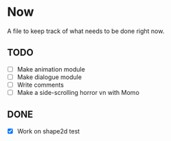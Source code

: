 # Now

A file to keep track of what needs to be done right now.

## TODO

* [ ] Make animation module
* [ ] Make dialogue module
* [ ] Write comments
* [ ] Make a side-scrolling horror vn with Momo

## DONE

* [x] Work on shape2d test
